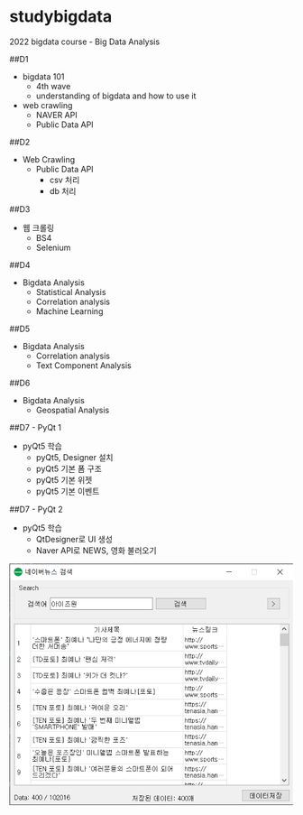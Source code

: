 # studybigdata
2022 bigdata course - Big Data Analysis


##D1
- bigdata 101
  - 4th wave
  - understanding of bigdata and how to use it
- web crawling
  - NAVER API
  - Public Data API
  

##D2
- Web Crawling
  - Public Data API
    - csv 처리
    - db 처리

##D3
- 웹 크롤링
  - BS4
  - Selenium


##D4
- Bigdata Analysis
  - Statistical Analysis
  - Correlation analysis
  - Machine Learning


##D5
- Bigdata Analysis
  - Correlation analysis
  - Text Component Analysis


##D6
- Bigdata Analysis
  - Geospatial Analysis


##D7 - PyQt 1
- pyQt5 학습
  - pyQt5, Designer 설치
  - pyQt5 기본 폼 구조
  - pyQt5 기본 위젯
  - pyQt5 기본 이벤트

##D7 - PyQt 2
- pyQt5 학습
  - QtDesigner로 UI 생성
  - Naver API로 NEWS, 영화 불러오기




![navernewsapi](https://raw.githubusercontent.com/121click/studybigdata/main/pyqt03/image/navernews_crawling.png)
